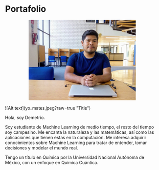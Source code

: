 # Portafolio
<p align="center">
  <img src="yo_mates.jpeg" width="350" title="Mi_foto">
</p>
![Alt text](yo_mates.jpeg?raw=true "Title")

Hola, soy Demetrio.

Soy estudiante de Machine Learning de medio tiempo, el resto del tiempo soy campesino. Me encanta la naturaleza y las matemáticas, así como las aplicaciones que tienen estas en la computación. Me interesa adquirir conocimientos sobre Machine Learning para tratar de entender, tomar decisiones y modelar el mundo real. 

Tengo un título en Química por la Universidad Nacional Autónoma de México, con un enfoque en Química Cuántica. 
